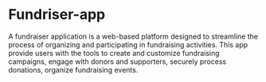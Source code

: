 # Fundriser-app
A fundraiser application is a web-based platform designed to streamline the process of organizing and participating in fundraising activities. This app provide users with the tools to create and customize fundraising campaigns, engage with donors and supporters, securely process donations, organize fundraising events.
